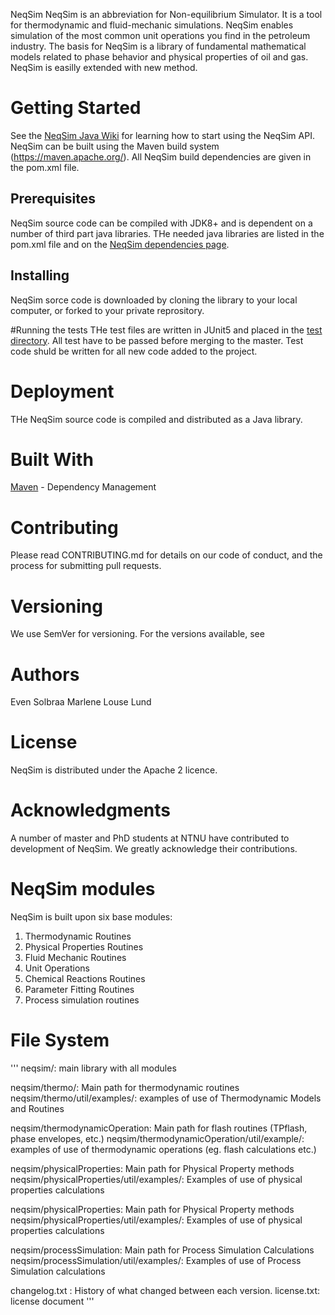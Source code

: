 NeqSim
NeqSim is an abbreviation for Non-equilibrium Simulator. It is a tool for thermodynamic and fluid-mechanic simulations. 
NeqSim enables simulation of the most common unit operations you find in the petroleum industry. 
The basis for NeqSim is a library of fundamental mathematical models related to phase behavior and physical properties of oil and gas.  NeqSim is easilly extended with new method.

# Getting Started
See the [NeqSim Java Wiki](https://github.com/equinor/neqsimsource/wiki) for learning how to start using the NeqSim API.
NeqSim can be built using the Maven build system (https://maven.apache.org/). All NeqSim build dependencies are given in the pom.xml file.

## Prerequisites
NeqSim source code can be compiled with JDK8+ and is dependent on a number of third part java libraries. THe needed java libraries are listed in the pom.xml file and on the [NeqSim dependencies page](https://github.com/equinor/neqsimsource/network/dependencies).

## Installing
NeqSim sorce code is downloaded by cloning the library to your local computer, or forked to your private reprository.

#Running the tests
THe test files are written in JUnit5 and placed in the [test directory](https://github.com/equinor/neqsimsource/tree/master/src/test). All test have to be passed before merging to the master. Test code shuld be written for all new code added to the project. 

# Deployment
THe NeqSim source code is compiled and distributed as a Java library.

# Built With
[Maven](https://maven.apache.org/) - Dependency Management

# Contributing
Please read CONTRIBUTING.md for details on our code of conduct, and the process for submitting pull requests.

# Versioning
We use SemVer for versioning. For the versions available, see

# Authors
Even Solbraa
Marlene Louse Lund

# License
NeqSim is distributed under the Apache 2 licence.

# Acknowledgments
A number of master and PhD students at NTNU have contributed to development of NeqSim. We greatly acknowledge their contributions.


# NeqSim modules
NeqSim is built upon six base modules:
1. Thermodynamic Routines
2. Physical Properties Routines
3. Fluid Mechanic Routines
4. Unit Operations
5. Chemical Reactions Routines
6. Parameter Fitting Routines
7. Process simulation routines


# File System
'''
neqsim/: main library with all modules 

neqsim/thermo/: Main path for thermodynamic routines
neqsim/thermo/util/examples/: examples of use of Thermodynamic Models and Routines

neqsim/thermodynamicOperation: Main path for flash routines (TPflash, phase envelopes, etc.)
neqsim/thermodynamicOperation/util/example/: examples of use of thermodynamic operations (eg. flash calculations etc.)

neqsim/physicalProperties: Main path for Physical Property methods
neqsim/physicalProperties/util/examples/: Examples of use of physical properties calculations

neqsim/physicalProperties: Main path for Physical Property methods
neqsim/physicalProperties/util/examples/: Examples of use of physical properties calculations

neqsim/processSimulation: Main path for Process Simulation Calculations
neqsim/processSimulation/util/examples/: Examples of use of Process Simulation calculations

changelog.txt : History of what changed between each version.
license.txt: license document
'''


